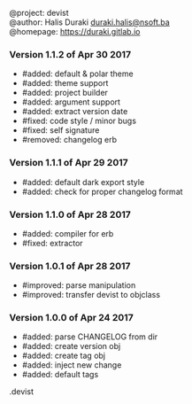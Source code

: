 @project: devist  
@author: Halis Duraki <duraki.halis@nsoft.ba>  
@homepage: https://duraki.gitlab.io  

### Version 1.1.2 of Apr 30 2017
+ #added: default & polar theme
+ #added: theme support
+ #added: project builder
+ #added: argument support
+ #added: extract version date
+ #fixed: code style / minor bugs
+ #fixed: self signature
+ #removed: changelog erb

### Version 1.1.1 of Apr 29 2017
+ #added: default dark export style
+ #added: check for proper changelog format

### Version 1.1.0 of Apr 28 2017
+ #added: compiler for erb
+ #fixed: extractor

### Version 1.0.1 of Apr 28 2017
+ #improved: parse manipulation 
+ #improved: transfer devist to objclass

### Version 1.0.0 of Apr 24 2017
+ #added: parse CHANGELOG from dir 
+ #added: create version obj
+ #added: create tag obj
+ #added: inject new change 
+ #added: default tags

.devist